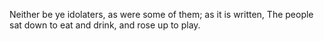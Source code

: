 Neither be ye idolaters, as were some of them; as it is written, The people sat down to eat and drink, and rose up to play.
